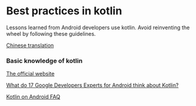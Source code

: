 # Best practices in kotlin

Lessons learned from Android developers use kotlin. Avoid reinventing the wheel by following these guidelines.

[Chinese translation](https://github.com/JackyAndroid/kotlin-best-practices/blob/master/README-CN.md)

### Basic knowledge of kotlin
[The official website](https://kotlinlang.org/)

[What do 17 Google Developers Experts for Android think about Kotlin?](https://antonioleiva.com/google-kotlin/)

[Kotlin on Android FAQ](https://developer.android.com/kotlin/faq.html)


